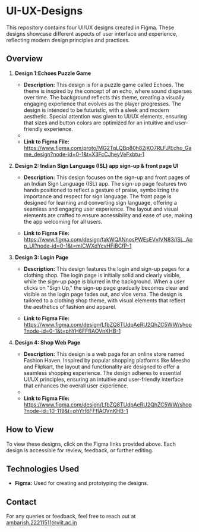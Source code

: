 # UI-UX-Designs

This repository contains four UI/UX designs created in Figma. These designs showcase different aspects of user interface and experience, reflecting modern design principles and practices.

## Overview

1. **Design 1:Echoes Puzzle Game**

   - **Description:**   This design is for a puzzle game called Echoes. The theme is inspired by the concept of an echo, where sound disperses over time. The background reflects this theme, creating a visually                             engaging experience that evolves as the player progresses. The design is intended to be futuristic, with a sleek and modern aesthetic. Special attention was given to UI/UX elements,                                ensuring that sizes and button colors are optimized for an intuitive and user-friendly experience.
   - 
   - **Link to Figma File:** https://www.figma.com/proto/MG2TqLQBp80h82jKO7RLFJ/Echo_Game_design?node-id=0-1&t=X3FcCJheyVeFxbtu-1



2. **Design 2: Indian Sign Language (ISL) app sign-up & front page UI**

   - **Description:** This design focuses on the sign-up and front pages of an Indian Sign Language (ISL) app. The sign-up page features two hands positioned to reflect a gesture of praise, symbolizing the                              importance and respect for sign language. The front page is designed for learning and converting sign language, offering a seamless and engaging user experience. The layout and visual                              elements are crafted to ensure accessibility and ease of use, making the app welcoming for all users.
   
   - **Link to Figma File:** https://www.figma.com/design/fakWQANnosPWEsEVvIVN83/ISL_App_UI?node-id=0-1&t=mICWXdYcvHFiBCfP-1
  


3. **Design 3: Login Page**
   
   - **Description:** This design features the login and sign-up pages for a clothing shop. The login page is initially solid and clearly visible, while the sign-up page is blurred in the background. When a user                        clicks on "Sign Up," the sign-up page gradually becomes clear and visible as the login page fades out, and vice versa. The design is tailored to a clothing shop theme, with visual elements                         that reflect the aesthetics of fashion and apparel.

   - **Link to Figma File:** https://www.figma.com/design/LfbZQ8TUdpAeRU2QhZC5WW/shop?node-id=0-1&t=phYH6FFfIAOVnKHB-1
  
   
4. **Design 4: Shop Web Page**

   - **Description:** This design is a web page for an online store named Fashion Haven. Inspired by popular shopping platforms like Meesho and Flipkart, the layout and functionality are designed to offer a                             seamless shopping experience. The design adheres to essential UI/UX principles, ensuring an intuitive and user-friendly interface that enhances the overall user experience.
   - 
   - **Link to Figma File:** https://www.figma.com/design/LfbZQ8TUdpAeRU2QhZC5WW/shop?node-id=10-119&t=phYH6FFfIAOVnKHB-1

## How to View

To view these designs, click on the Figma links provided above. Each design is accessible for review, feedback, or further editing.

## Technologies Used

- **Figma:** Used for creating and prototyping the designs.

## Contact

For any queries or feedback, feel free to reach out at ambarish.22211511@viit.ac.in
